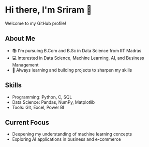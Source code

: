 # Hi there, I'm Sriram 👋

Welcome to my GitHub profile!  

## About Me
- 📚 I'm pursuing B.Com and B.Sc in Data Science from IIT Madras  
- 💻 Interested in Data Science, Machine Learning, AI, and Business Management  
- 🚀 Always learning and building projects to sharpen my skills  

## Skills
- Programming: Python, C, SQL  
- Data Science: Pandas, NumPy, Matplotlib  
- Tools: Git, Excel, Power BI  

## Current Focus
- Deepening my understanding of machine learning concepts  
- Exploring AI applications in business and e-commerce
